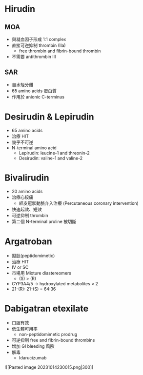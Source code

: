 # Hirudin
## MOA
- 與凝血因子形成 1:1 complex
- 直接可逆抑制 thrombin (IIa)
	- free thrombin and fibrin-bound thrombin
- 不需要 antithrombin III
## SAR
- 自水蛭分離
- 65 amino acids 蛋白質
- 作用於 anionic C-terminus
# Desirudin & Lepirudin
- 65 amino acids
- 治療 HIT
- 幾乎不可逆
- N-terminal amino acid
	- Lepirudin: leucine-1 and threonin-2 
	- Desirudin: valine-1 and valine-2
# Bivalirudin
- 20 amino acids
- 治療心絞痛
	- 經皮冠狀動脈介入治療 (Percutaneous coronary intervention)
- 快速起效、短效
- 可逆抑制 thrombin
- 第二個 N-terminal proline 被切斷
# Argatroban
- 擬肽(peptidomimetic)
- 治療 HIT
- IV or SC
- 市場用 Mixture diastereomers
	- (S) > (R)
- CYP3A4/5 $\rightarrow$ hydroxylated metabolites $\times$ 2  
- 21-(R): 21-(S) = 64:36
# Dabigatran etexilate
- 口服有效
- 低生體可用率
	- non-peptidomimetic prodrug
- 可逆抑制 free and fibrin-bound thrombins
- 增加 GI bleeding 風險
- 解毒
	- Idarucizumab

![[Pasted image 20231014230015.png|300]]
